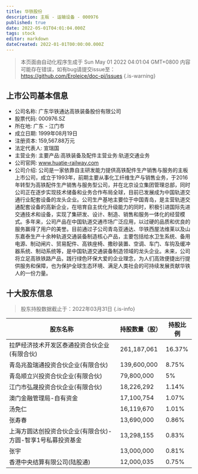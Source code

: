 ```yaml
---
title: 华铁股份
description: 主板 - 运输设备 - 000976
published: true
date: 2022-05-01T04:01:04.000Z
tags: stock
editor: markdown
dateCreated: 2022-01-01T00:00:00.000Z
---
```


> 本页面由自动化程序生成于 Sun May 01 2022 04:01:04 GMT+0800
> 内容可能存在错误，如有bug请提交issue至：https://github.com/Eroleice/doc-pi/issues
{.is-warning}

## 上市公司基本信息
- 公司名称: 广东华铁通达高铁装备股份有限公司
- 股票代码: 000976.SZ
- 所在地: 广东 - 江门市
- 成立日期: 1999年08月19日
- 注册资本: 159,567.88万元
- 法定代表人: 宣瑞国
- 主营业务: 主要产品:高铁装备及配件主营业务:轨道交通业务
- 公司官网: www.huatie-railway.com
- 公司介绍: 公司是一家依靠自主研发能力提供高铁配件生产销售与服务的主板上市公司，成立于1993年，前期主要从事化工纤维生产与销售业务，于2016年转型为高铁配件生产销售与服务型公司，并在北京设立集团管理总部，同时公司正在逐步实现技术储备和业务合作布局全球，目前已发展成为中国轨道交通行业配套设备的龙头企业。公司生产基地主要位于中国青岛，是主营轨道交通配套设备的高新企业，在培育自主优化升级能力的同时，积极引进国际先进交通技术和设备，实现了集研发、设计、制造、销售和服务一体化的经营模式。多年来，公司产品在中国轨道交通市场广泛应用，以过硬的品质和优良的服务赢得了用户的美誉。目前通过子公司青岛亚通达、华铁西屋法维莱以及山东嘉泰生产十余种轨道交通装备制造核心产品，主要包括给水卫生系统、备用电源、制动闸片、贸易配件、高铁座椅、撒砂装置、空调、车门、车钩及缓冲器系统、制动系统等，是中国轨道交通装备制造领域的龙头企业。未来，公司将立足高铁铁路产品，践行绿色环保大爱的企业理念，为人们高效便捷出行提供服务和保障，也为保护全球生态环境、满足人类社会的可持续发展贡献华铁人的一份力量。


## 十大股东信息
> 股东持股数据截止于：2022年03月31日
{.is-info}

| 股东名称 | 持股数量（股） | 持股比例 |
| --- | --- | --- |
| 拉萨经济技术开发区泰通投资合伙企业(有限合伙) | 261,187,061 | 16.37% |
| 青岛兆盈瑞通投资合伙企业(有限合伙) | 139,600,000 | 8.75% |
| 青岛顺立兴投资合伙企业(有限合伙) | 79,800,000 | 5% |
| 江门市弘晟投资合伙企业(有限合伙) | 18,226,292 | 1.14% |
| 澳门金融管理局-自有资金 | 17,100,754 | 1.07% |
| 汤免仁 | 16,119,670 | 1.01% |
| 张寿春 | 13,690,000 | 0.86% |
| 上海方圆达创投资合伙企业(有限合伙)-方圆-智享1号私募投资基金 | 13,298,155 | 0.83% |
| 张宇 | 13,000,000 | 0.81% |
| 香港中央结算有限公司(陆股通) | 12,000,035 | 0.75% |




